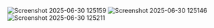 ![Screenshot 2025-06-30 125159](https://github.com/user-attachments/assets/747cf190-d922-4cee-bf43-622e918fa049)
![Screenshot 2025-06-30 125146](https://github.com/user-attachments/assets/a813cc5e-3b11-4480-b9a9-cde24c37b5c8)
![Screenshot 2025-06-30 125211](https://github.com/user-attachments/assets/d88aa259-73fe-4e74-acd7-dd988f936d03)

